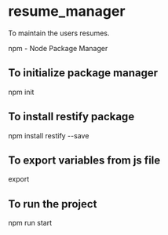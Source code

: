 # resume_manager
To maintain the users resumes.


npm - Node Package Manager

## To initialize package manager
npm init

## To install restify package
npm install restify --save

## To export variables from js file
export

## To run the project
npm run start
